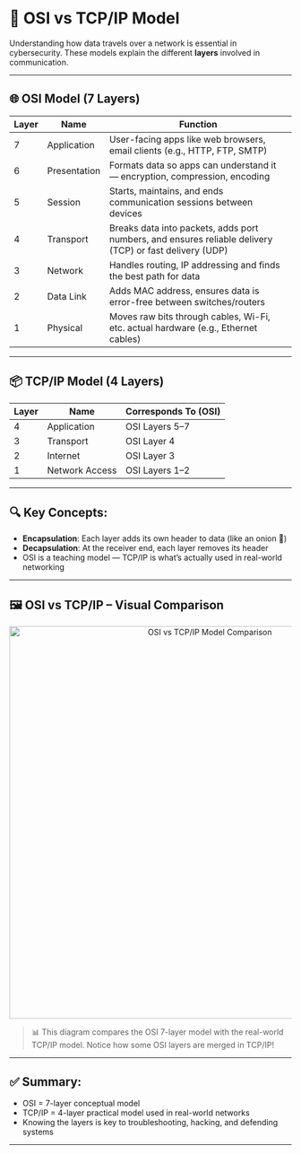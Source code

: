 # 🧬 OSI vs TCP/IP Model

Understanding how data travels over a network is essential in cybersecurity. These models explain the different **layers** involved in communication.

---

## 🌐 OSI Model (7 Layers)

| Layer | Name         | Function                                                                |
|-------|--------------|----------------------------------------------------------------------------------------|
| 7     | Application  | User-facing apps like web browsers, email clients (e.g., HTTP, FTP, SMTP)             |
| 6     | Presentation | Formats data so apps can understand it — encryption, compression, encoding            |
| 5     | Session      | Starts, maintains, and ends communication sessions between devices                    |
| 4     | Transport    | Breaks data into packets, adds port numbers, and ensures reliable delivery (TCP) or fast delivery (UDP) |
| 3     | Network      | Handles routing, IP addressing and finds the best path for data                         |
| 2     | Data Link    | Adds MAC address, ensures data is error-free between switches/routers                 |
| 1     | Physical     | Moves raw bits through cables, Wi-Fi, etc. actual hardware (e.g., Ethernet cables)  |


---

## 📦 TCP/IP Model (4 Layers)

| Layer | Name          | Corresponds To (OSI)            |
|-------|---------------|----------------------------------|
| 4     | Application   | OSI Layers 5–7                  |
| 3     | Transport     | OSI Layer 4                     |
| 2     | Internet      | OSI Layer 3                     |
| 1     | Network Access| OSI Layers 1–2                 |

---

## 🔍 Key Concepts:

- **Encapsulation**: Each layer adds its own header to data (like an onion 🧅)
- **Decapsulation**: At the receiver end, each layer removes its header
- OSI is a teaching model — TCP/IP is what’s actually used in real-world networking

---

## 🖼️ OSI vs TCP/IP – Visual Comparison

<p align="center">
  <img src="https://s8182.pcdn.co/wp-content/uploads/2014/06/063014_1912_TCPIPANDTHE1.jpg" alt="OSI vs TCP/IP Model Comparison" width="700"/>
</p>

> 📊 This diagram compares the OSI 7-layer model with the real-world TCP/IP model. Notice how some OSI layers are merged in TCP/IP!

---

## ✅ Summary:

- OSI = 7-layer conceptual model
- TCP/IP = 4-layer practical model used in real-world networks
- Knowing the layers is key to troubleshooting, hacking, and defending systems

---

